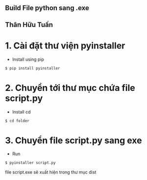 ## Build File python sang .exe
## Thân Hữu Tuấn

# 1. Cài đặt thư viện pyinstaller
- Install using pip
```sh
$ pip install pyinstaller
```

# 2. Chuyển tới thư mục chứa file script.py
- Install cd
```sh
$ cd folder
```
# 3. Chuyển file script.py sang exe

- Run 
```sh
$ pyinstaller script.py
```
file script.exe sẽ xuất hiện trong thư mục dist 


